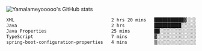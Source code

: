 ![Yamalameyooooo's GitHub stats](https://github-readme-stats.vercel.app/api?username=yamalameyooooo&theme=transparent&show_icons=true\&show=reviews,discussions_started,discussions_answered,prs_merged,prs_merged_percentage)

<!--START_SECTION:waka-->

```txt
XML                                    2 hrs 20 mins   ███████████▓░░░░░░░░░░░░░   46.20 %
Java                                   2 hrs           ██████████░░░░░░░░░░░░░░░   39.69 %
Java Properties                        25 mins         ██░░░░░░░░░░░░░░░░░░░░░░░   08.30 %
TypeScript                             7 mins          ▓░░░░░░░░░░░░░░░░░░░░░░░░   02.57 %
spring-boot-configuration-properties   4 mins          ▒░░░░░░░░░░░░░░░░░░░░░░░░   01.60 %
```

<!--END_SECTION:waka-->

